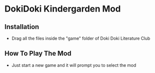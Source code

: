 # DokiDoki Kindergarden Mod

## Installation

- Drag all the files inside the "game" folder of Doki Doki Literature Club

## How To Play The Mod

- Just start a new game and it will prompt you to select the mod 
